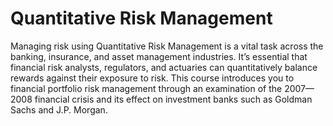 # Quantitative Risk Management

Managing risk using Quantitative Risk Management is a vital task across the banking, insurance, and asset management industries. It’s essential that financial risk analysts, regulators, and actuaries can quantitatively balance rewards against their exposure to risk. This course introduces you to financial portfolio risk management through an examination of the 2007—2008 financial crisis and its effect on investment banks such as Goldman Sachs and J.P. Morgan.
